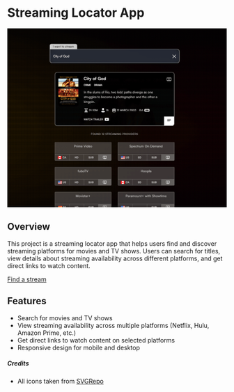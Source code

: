 # Streaming Locator App

![Preview](preview.png)

## Overview

This project is a streaming locator app that helps users find and discover streaming platforms for movies and TV shows. Users can search for titles, view details about streaming availability across different platforms, and get direct links to watch content.

[Find a stream](https://streaming-locator.vercel.app/)

## Features

- Search for movies and TV shows
- View streaming availability across multiple platforms (Netflix, Hulu, Amazon Prime, etc.)
- Get direct links to watch content on selected platforms
- Responsive design for mobile and desktop

##### Credits

- All icons taken from [SVGRepo](https://www.svgrepo.com/)
